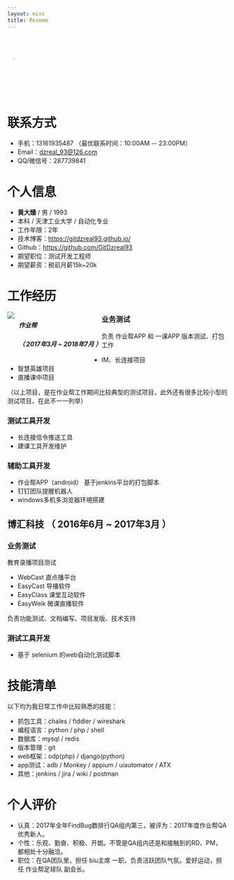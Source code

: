 ```yaml
---
layout: misc
title: Resume
---
```


<div style="margin-top:50px; width:100px; height:100px; border-radius:50%; overflow:hidden;">
    <img style="margin:0 auto auto auto;" src="{{ site.github.url }}/assets/img/me_1.jpg">
</div>

# 联系方式
- 手机：13161935487 （最优联系时间：10:00AM -- 23:00PM）
- Email：dzreal_93@126.com
- QQ/微信号：287739841


# 个人信息

 - **黄大臻** / 男 / 1993
 - 本科 / 天津工业大学 / 自动化专业 
 - 工作年限：2年
 - 技术博客：https://gitdzreal93.github.io/ 
 - Github：https://github.com/GitDzreal93
 - 期望职位：测试开发工程师
 - 期望薪资：税前月薪15k~20k

# 工作经历

<div style="float:left; max-width:445px;">
    <div style="float:left; margin-right:10px">
        <img src="{{ site.github.url }}/assets/img/zyb_logo.png">
        </img>
    </div>
    <div style="float:left; max-width:380px">
        <h5>作业帮<h5>
        <span>（ 2017年3月 ~ 2018年7月 ）</span>
    </div>  
</div>

### 业务测试 
负责 作业帮APP 和 一课APP 版本测试、打包工作
- IM、长连接项目
- 智慧英雄项目
- 直播课中项目

（以上项目，是在作业帮工作期间比较典型的测试项目，此外还有很多比较小型的测试项目，在此不一一列举）

### 测试工具开发
- 长连接信令推送工具
- 建课工具开发维护


### 辅助工具开发
- 作业帮APP（android） 基于jenkins平台的打包脚本
- 钉钉团队提醒机器人
- windows多机多浏览器环境搭建

## 博汇科技 （ 2016年6月 ~ 2017年3月 ）
### 业务测试 
教育录播项目测试
- WebCast 直点播平台
- EasyCast 导播软件
- EasyClass 课堂互动软件
- EasyWeik 微课直播软件

负责功能测试、文档编写、项目发版、技术支持

### 测试工具开发
- 基于 selenium 的web自动化测试脚本

# 技能清单
以下均为我日常工作中比较熟悉的技能：
- 抓包工具：chales / fiddler / wireshark
- 编程语言：python / php / shell
- 数据库：mysql / redis
- 版本管理：git
- web框架：odp(php) / django(python)
- app测试：adb / Monkey / appium / uiautomator / ATX 
- 其他：jenkins / jira / wiki / postman

# 个人评价
- 认真：2017年全年FindBug数排行QA组内第三，被评为：2017年度作业帮QA优秀新人。
- 个性：乐观、勤奋、积极、开朗。不管是QA组内还是和接触到的RD、PM，都相处十分融洽。
- 职位：在QA团队里，担任 biu主席 一职，负责活跃团队气氛。爱好运动，担任 作业帮足球队 副会长。


